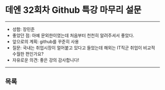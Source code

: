# 데엔 32회차 Github 특강 마무리 설문
---
- 성함: 장민준
- 좋았던 점: 아예 문외한이였는데 처음부터 천천히 알려주셔서 좋았다. 
- 앞으로의 계획: github를 꾸준히 사용
- 질문: 국내는 취업시장이 얼어붙고 있다고 들었는데 해외는 IT직군 취업이 비교적 수월한 편인가요?
- 자유로운 의견: 좋은 강의 감사합니다!
----
## 목록
